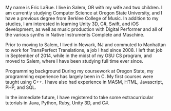 My name is Eric LaRue.  I live in Salem, OR with my wife and two children.  I am currently studying Computer Science at Oregon State University, and I have a previous degree from Berklee College of Music.  In addition to my studies, I am interested in learning Unity 3D, C#, Swift, and iOS development, as well as music production with Digital Performer and all of the various synths in Native Instruments Complete and Maschine.

Prior to moving to Salem, I lived in Newark, NJ and commuted to Manhattan to work for TransPerfect Translations, a job I had since 2008.  I left that job in September of 2014, while in the midst of my OSU CS program, and moved to Salem, where I have been studying full time ever since.

Programming background
During my coursework at Oregon State, my programming experience has largely been in C.  My first courses were taught using C++.  I have also had experience in MASM, HTML, Javascript, PHP, and SQL.

In the immediate future, I have registered to take some extracurricular tutorials in Java, Python, Ruby, Unity 3D, and C#.